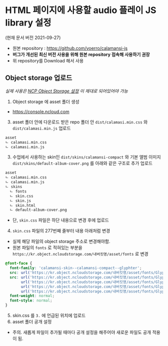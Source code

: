 # HTML 페이지에 사용할 audio 플레이 JS library 설정
(현재 문서 버전 2021-09-27)
- 원본 repository : https://github.com/voerro/calamansi-js
- **버그가 개선된 최신 버전 사용을 위해 원본 repository 접속해 사용하기 권장**
- 위 repository를 Download 해서 사용

## Object storage 업로드
*실제 사용은 [NCP Object Storage 설정](server_command.md#ncp-object-storage-%EC%84%A4%EC%A0%95) 이 제대로 되어있어야 가능*
1. Object storage 에 asset 폴더 생성
- https://console.ncloud.com
3. asset 폴더 안에 다운로드 받은 repo 폴더 안 `dist/calamasi.min.css` 와 `dist/calamasi.min.js` 업로드
  ```md
  asset
  ㄴ calamasi.min.css
  ㄴ calamasi.min.js
  ```
3. 수업에서 사용하는 skin인 `dist/skins/calamansi-compact` 와 기본 앨범 이미지 `dist/skins/default-album-cover.png` 를 아래와 같은 구조로 추가 업로드 
  ```md
  asset
  ㄴ calamasi.min.css
  ㄴ calamasi.min.js
  ㄴ skins
    ㄴ fonts
    ㄴ skin.css
    ㄴ skin.js
    ㄴ skin.html
    ㄴ default-album-cover.png
  ```
  - 단, `skin.css` 파일은 하단 내용으로 변경 후에 업로드
4. `skin.css` 파일의 277번째 줄부터 내용 아래처럼 변경
- 실제 해당 파일의 object storage 주소로 변경해야함. 
- 원본 파일의 `fonts` 로 적혀있는 부분을 `https://kr.object.ncloudstorage.com/내버킷명/asset/fonts` 로 변경
```css
@font-face {
  font-family: 'calamansi-skin--calamansi-compact--glyphter';
  src: url('https://kr.object.ncloudstorage.com/내버킷명/asset/fonts/Glyphter.eot');
  src: url('https://kr.object.ncloudstorage.com/내버킷명/asset/fonts/Glyphter.eot?#iefix') format('embedded-opentype'),
       url('https://kr.object.ncloudstorage.com/내버킷명/asset/fonts/Glyphter.woff') format('woff'),
       url('https://kr.object.ncloudstorage.com/내버킷명/asset/fonts/Glyphter.ttf') format('truetype'),
       url('https://kr.object.ncloudstorage.com/내버킷명/asset/fonts/Glyphter.svg#Glyphter') format('svg');
  font-weight: normal;
  font-style: normal;
}
```
5. skin.css 를 `3.` 에 언급된 위치에 업로드
6. asset 폴더 공개 설정
- 주의. 새롭게 파일이 추가될 때마다 공개 설정을 해주어야 새로운 파일도 공개 적용이 됨. 
